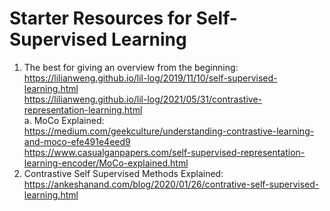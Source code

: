# Starter Resources for Self-Supervised Learning

1) The best for giving an overview from the beginning:  
https://lilianweng.github.io/lil-log/2019/11/10/self-supervised-learning.html  
https://lilianweng.github.io/lil-log/2021/05/31/contrastive-representation-learning.html  
  a. MoCo Explained:  
  https://medium.com/geekculture/understanding-contrastive-learning-and-moco-efe491e4eed9  
  https://www.casualganpapers.com/self-supervised-representation-learning-encoder/MoCo-explained.html  
3) Contrastive Self Supervised Methods Explained: https://ankeshanand.com/blog/2020/01/26/contrative-self-supervised-learning.html
